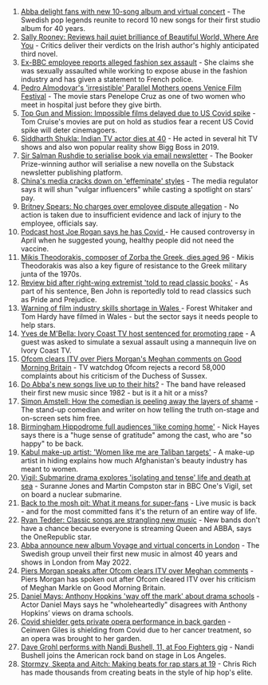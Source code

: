 1. [Abba delight fans with new 10-song album and virtual concert](https://www.bbc.co.uk/news/entertainment-arts-58423452?at_medium=RSS&at_campaign=KARANGA) - The Swedish pop legends reunite to record 10 new songs for their first studio album for 40 years.
2. [Sally Rooney: Reviews hail quiet brilliance of Beautiful World, Where Are You](https://www.bbc.co.uk/news/entertainment-arts-58423253?at_medium=RSS&at_campaign=KARANGA) - Critics deliver their verdicts on the Irish author's highly anticipated third novel.
3. [Ex-BBC employee reports alleged fashion sex assault](https://www.bbc.co.uk/news/entertainment-arts-58425154?at_medium=RSS&at_campaign=KARANGA) - She claims she was sexually assaulted while working to expose abuse in the fashion industry and has given a statement to French police.
4. [Pedro Almodovar's 'irresistible' Parallel Mothers opens Venice Film Festival](https://www.bbc.co.uk/news/entertainment-arts-58421219?at_medium=RSS&at_campaign=KARANGA) - The movie stars Penelope Cruz as one of two women who meet in hospital just before they give birth.
5. [Top Gun and Mission: Impossible films delayed due to US Covid spike](https://www.bbc.co.uk/news/entertainment-arts-58419680?at_medium=RSS&at_campaign=KARANGA) - Tom Cruise's movies are put on hold as studios fear a recent US Covid spike will deter cinemagoers.
6. [Siddharth Shukla: Indian TV actor dies at 40](https://www.bbc.co.uk/news/world-asia-india-58395388?at_medium=RSS&at_campaign=KARANGA) - He acted in several hit TV shows and also won popular reality show Bigg Boss in 2019.
7. [Sir Salman Rushdie to serialise book via email newsletter](https://www.bbc.co.uk/news/technology-58420242?at_medium=RSS&at_campaign=KARANGA) - The Booker Prize-winning author will serialise a new novella on the Substack newsletter publishing platform.
8. [China's media cracks down on 'effeminate' styles](https://www.bbc.co.uk/news/business-58394906?at_medium=RSS&at_campaign=KARANGA) - The media regulator says it will shun "vulgar influencers" while casting a spotlight on stars' pay.
9. [Britney Spears: No charges over employee dispute allegation](https://www.bbc.co.uk/news/entertainment-arts-58419672?at_medium=RSS&at_campaign=KARANGA) - No action is taken due to insufficient evidence and lack of injury to the employee, officials say.
10. [Podcast host Joe Rogan says he has Covid  ](https://www.bbc.co.uk/news/world-us-canada-58416801?at_medium=RSS&at_campaign=KARANGA) - He caused controversy in April when he suggested young, healthy people did not need the vaccine.
11. [Mikis Theodorakis, composer of Zorba the Greek, dies aged 96](https://www.bbc.co.uk/news/world-europe-58419832?at_medium=RSS&at_campaign=KARANGA) - Mikis Theodorakis was also a key figure of resistance to the Greek military junta of the 1970s.
12. [Review bid after right-wing extremist 'told to read classic books'](https://www.bbc.co.uk/news/uk-england-leicestershire-58425648?at_medium=RSS&at_campaign=KARANGA) - As part of his sentence, Ben John is reportedly told to read classics such as Pride and Prejudice.
13. [Warning of film industry skills shortage in Wales ](https://www.bbc.co.uk/news/uk-wales-58409551?at_medium=RSS&at_campaign=KARANGA) - Forest Whitaker and Tom Hardy have filmed in Wales - but the sector says it needs people to help stars.
14. [Yves de M'Bella: Ivory Coast TV host sentenced for promoting rape](https://www.bbc.co.uk/news/world-africa-58420506?at_medium=RSS&at_campaign=KARANGA) - A guest was asked to simulate a sexual assault using a mannequin live on Ivory Coast TV.
15. [Ofcom clears ITV over Piers Morgan's Meghan comments on Good Morning Britain](https://www.bbc.co.uk/news/entertainment-arts-58354662?at_medium=RSS&at_campaign=KARANGA) - TV watchdog Ofcom rejects a record 58,000 complaints about his criticism of the Duchess of Sussex.
16. [Do Abba's new songs live up to their hits?](https://www.bbc.co.uk/news/entertainment-arts-58423458?at_medium=RSS&at_campaign=KARANGA) - The band have released their first new music since 1982 - but is it a hit or a miss?
17. [Simon Amstell: How the comedian is peeling away the layers of shame](https://www.bbc.co.uk/news/entertainment-arts-58228429?at_medium=RSS&at_campaign=KARANGA) - The stand-up comedian and writer on how telling the truth on-stage and on-screen sets him free.
18. [Birmingham Hippodrome full audiences 'like coming home'](https://www.bbc.co.uk/news/uk-england-birmingham-58408168?at_medium=RSS&at_campaign=KARANGA) - Nick Hayes says there is a "huge sense of gratitude" among the cast, who are "so happy" to be back.
19. [Kabul make-up artist: 'Women like me are Taliban targets'](https://www.bbc.co.uk/news/stories-58388333?at_medium=RSS&at_campaign=KARANGA) - A make-up artist in hiding explains how much Afghanistan's beauty industry has meant to women.
20. [Vigil: Submarine drama explores 'isolating and tense' life and death at sea](https://www.bbc.co.uk/news/entertainment-arts-58334990?at_medium=RSS&at_campaign=KARANGA) - Suranne Jones and Martin Compston star in BBC One's Vigil, set on board a nuclear submarine.
21. [Back to the mosh pit: What it means for super-fans](https://www.bbc.co.uk/news/stories-58284331?at_medium=RSS&at_campaign=KARANGA) - Live music is back - and for the most committed fans it's the return of an entire way of life.
22. [Ryan Tedder: Classic songs are strangling new music](https://www.bbc.co.uk/news/entertainment-arts-58329477?at_medium=RSS&at_campaign=KARANGA) - New bands don't have a chance because everyone is streaming Queen and ABBA, says the OneRepublic star.
23. [Abba announce new album Voyage and virtual concerts in London](https://www.bbc.co.uk/news/entertainment-arts-58428407?at_medium=RSS&at_campaign=KARANGA) - The Swedish group unveil their first new music in almost 40 years and shows in London from May 2022.
24. [Piers Morgan speaks after Ofcom clears ITV over Meghan comments](https://www.bbc.co.uk/news/entertainment-arts-58415588?at_medium=RSS&at_campaign=KARANGA) - Piers Morgan has spoken out after Ofcom cleared ITV over his criticism of Meghan Markle on Good Morning Britain.
25. [Daniel Mays: Anthony Hopkins 'way off the mark' about drama schools](https://www.bbc.co.uk/news/entertainment-arts-58414816?at_medium=RSS&at_campaign=KARANGA) - Actor Daniel Mays says he "wholeheartedly" disagrees with Anthony Hopkins’ views on drama schools.
26. [Covid shielder gets private opera performance in back garden](https://www.bbc.co.uk/news/uk-england-london-58414445?at_medium=RSS&at_campaign=KARANGA) - Ceinwen Giles is shielding from Covid due to her cancer treatment, so an opera was brought to her garden.
27. [Dave Grohl performs with Nandi Bushell, 11, at Foo Fighters gig](https://www.bbc.co.uk/news/uk-england-suffolk-58398324?at_medium=RSS&at_campaign=KARANGA) - Nandi Bushell joins the American rock band on stage in Los Angeles.
28. [Stormzy, Skepta and Aitch: Making beats for rap stars at 19](https://www.bbc.co.uk/news/uk-wales-58355499?at_medium=RSS&at_campaign=KARANGA) - Chris Rich has made thousands from creating beats in the style of hip hop's elite.
